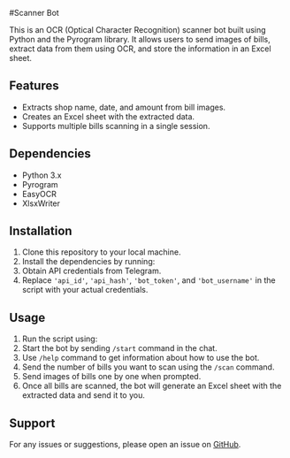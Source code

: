 #Scanner Bot

This is an OCR (Optical Character Recognition) scanner bot built using Python and the Pyrogram library. It allows users to send images of bills, extract data from them using OCR, and store the information in an Excel sheet.

## Features
- Extracts shop name, date, and amount from bill images.
- Creates an Excel sheet with the extracted data.
- Supports multiple bills scanning in a single session.

## Dependencies
- Python 3.x
- Pyrogram
- EasyOCR
- XlsxWriter

## Installation
1. Clone this repository to your local machine.
2. Install the dependencies by running:
3. Obtain API credentials from Telegram.
4. Replace `'api_id'`, `'api_hash'`, `'bot_token'`, and `'bot_username'` in the script with your actual credentials.

## Usage
1. Run the script using:
2. Start the bot by sending `/start` command in the chat.
3. Use `/help` command to get information about how to use the bot.
4. Send the number of bills you want to scan using the `/scan` command.
5. Send images of bills one by one when prompted.
6. Once all bills are scanned, the bot will generate an Excel sheet with the extracted data and send it to you.

## Support
For any issues or suggestions, please open an issue on [GitHub](https://github.com/your_username/ocr-scanner-bot).
